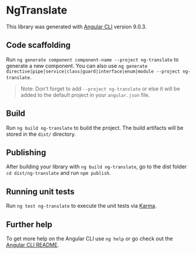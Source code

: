 # NgTranslate

This library was generated with [Angular CLI](https://github.com/angular/angular-cli) version 9.0.3.

## Code scaffolding

Run `ng generate component component-name --project ng-translate` to generate a new component. You can also use `ng generate directive|pipe|service|class|guard|interface|enum|module --project ng-translate`.
> Note: Don't forget to add `--project ng-translate` or else it will be added to the default project in your `angular.json` file. 

## Build

Run `ng build ng-translate` to build the project. The build artifacts will be stored in the `dist/` directory.

## Publishing

After building your library with `ng build ng-translate`, go to the dist folder `cd dist/ng-translate` and run `npm publish`.

## Running unit tests

Run `ng test ng-translate` to execute the unit tests via [Karma](https://karma-runner.github.io).

## Further help

To get more help on the Angular CLI use `ng help` or go check out the [Angular CLI README](https://github.com/angular/angular-cli/blob/master/README.md).
